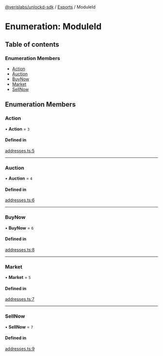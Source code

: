 [@verislabs/unlockd-sdk](../README.md) / [Exports](../modules.md) / ModuleId

# Enumeration: ModuleId

## Table of contents

### Enumeration Members

- [Action](ModuleId.md#action)
- [Auction](ModuleId.md#auction)
- [BuyNow](ModuleId.md#buynow)
- [Market](ModuleId.md#market)
- [SellNow](ModuleId.md#sellnow)

## Enumeration Members

### Action

• **Action** = ``3``

#### Defined in

[addresses.ts:5](https://github.com/UnlockdFinance/unlockd-ts/blob/98dff94/src/addresses.ts#L5)

___

### Auction

• **Auction** = ``4``

#### Defined in

[addresses.ts:6](https://github.com/UnlockdFinance/unlockd-ts/blob/98dff94/src/addresses.ts#L6)

___

### BuyNow

• **BuyNow** = ``6``

#### Defined in

[addresses.ts:8](https://github.com/UnlockdFinance/unlockd-ts/blob/98dff94/src/addresses.ts#L8)

___

### Market

• **Market** = ``5``

#### Defined in

[addresses.ts:7](https://github.com/UnlockdFinance/unlockd-ts/blob/98dff94/src/addresses.ts#L7)

___

### SellNow

• **SellNow** = ``7``

#### Defined in

[addresses.ts:9](https://github.com/UnlockdFinance/unlockd-ts/blob/98dff94/src/addresses.ts#L9)
